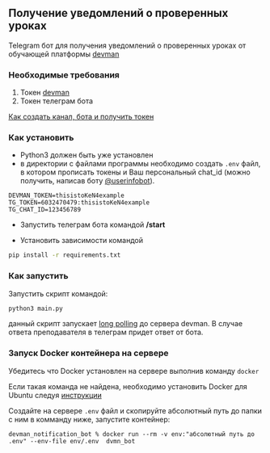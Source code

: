 ## Получение уведомлений о проверенных уроках

Telegram бот для получения уведомлений о проверенных уроках от обучающей платформы [devman](https://dvmn.org/)


### Необходимые требования

1. Токен [devman](https://dvmn.org/api/docs/)
2. Токен телеграм бота

[Как создать канал, бота и получить токен](https://smmplanner.com/blog/otlozhennyj-posting-v-telegram/)

### Как установить

- Python3 должен быть уже установлен
- в директории с файлами программы необходимо создать `.env` файл, в котором прописать токены и Ваш персональный chat_id (можно получить, написав боту [@userinfobot](https://telegram.me/userinfobot)).
```
DEVMAN_TOKEN=thisistoKeN4example
TG_TOKEN=6032470479:thisistoKeN4example
TG_CHAT_ID=123456789 
```
- Запустить телеграм бота командой **/start**

- Установить зависимости командой
```bash
pip install -r requirements.txt
```
### Как запустить

Запустить скрипт командой:
```bash
python3 main.py
```
данный скрипт запускает [long polling](https://dvmn.org/encyclopedia/about-chatbots/long-polling/) до сервера devman. В случае ответа преподавателя в телеграм придет ответ от бота.

### Запуск Docker контейнера на сервере

Убедитесь что Docker установлен на сервере выполнив команду `docker`

Если такая команда не найдена, необходимо установить Docker для Ubuntu следуя [инструкции](https://www.digitalocean.com/community/tutorials/how-to-install-and-use-docker-on-ubuntu-20-04)

Создайте на сервере `.env` файл и скопируйте абсолютный путь до папки с ним в комманду ниже, запустите контейнер:

```
devman_notification_bot % docker run --rm -v env:"абсолютный путь до .env" --env-file env/.env  dvmn_bot
```
